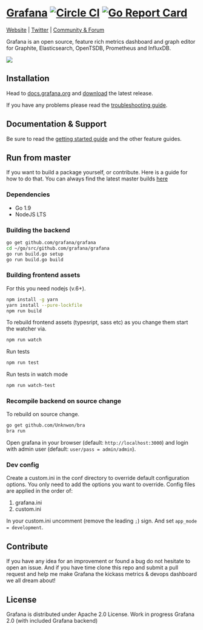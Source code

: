 [Grafana](https://grafana.com) [![Circle CI](https://circleci.com/gh/grafana/grafana.svg?style=svg)](https://circleci.com/gh/grafana/grafana) [![Go Report Card](https://goreportcard.com/badge/github.com/grafana/grafana)](https://goreportcard.com/report/github.com/grafana/grafana)
================
[Website](https://grafana.com) |
[Twitter](https://twitter.com/grafana) |
[Community & Forum](https://community.grafana.com)

Grafana is an open source, feature rich metrics dashboard and graph editor for
Graphite, Elasticsearch, OpenTSDB, Prometheus and InfluxDB.

![](http://docs.grafana.org/assets/img/features/dashboard_ex1.png)

## Installation
Head to [docs.grafana.org](http://docs.grafana.org/installation/) and [download](https://grafana.com/get)
the latest release.

If you have any problems please read the [troubleshooting guide](http://docs.grafana.org/installation/troubleshooting/).

## Documentation & Support
Be sure to read the [getting started guide](http://docs.grafana.org/guides/gettingstarted/) and the other feature guides.

## Run from master
If you want to build a package yourself, or contribute. Here is a guide for how to do that. You can always find
the latest master builds [here](https://grafana.com/grafana/download)

### Dependencies

- Go 1.9
- NodeJS LTS

### Building the backend
```bash
go get github.com/grafana/grafana
cd ~/go/src/github.com/grafana/grafana
go run build.go setup
go run build.go build
```

### Building frontend assets

For this you need nodejs (v.6+).

```bash
npm install -g yarn
yarn install --pure-lockfile
npm run build
```

To rebuild frontend assets (typesript, sass etc) as you change them start the watcher via.

```bash
npm run watch
```

Run tests
```bash
npm run test
```

Run tests in watch mode
```bash
npm run watch-test
```

### Recompile backend on source change

To rebuild on source change.
```bash
go get github.com/Unknwon/bra
bra run
```

Open grafana in your browser (default: `http://localhost:3000`) and login with admin user (default: `user/pass = admin/admin`).

### Dev config

Create a custom.ini in the conf directory to override default configuration options.
You only need to add the options you want to override. Config files are applied in the order of:

1. grafana.ini
1. custom.ini

In your custom.ini uncomment (remove the leading `;`) sign. And set `app_mode = development`.

## Contribute
If you have any idea for an improvement or found a bug do not hesitate to open an issue.
And if you have time clone this repo and submit a pull request and help me make Grafana
the kickass metrics & devops dashboard we all dream about!

## License
Grafana is distributed under Apache 2.0 License.
Work in progress Grafana 2.0 (with included Grafana backend)
